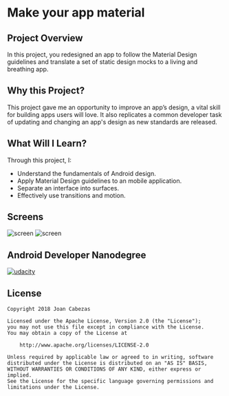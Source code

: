 # Make your app material

## Project Overview
In this project, you redesigned an app to follow the Material Design guidelines and translate a set of static design mocks to a living and breathing app.

## Why this Project?
This project gave me an opportunity to improve an app’s design, a vital skill for building apps users will love. It also replicates a common developer task of updating and changing an app's design as new standards are released.

## What Will I Learn?
Through this project, I:

* Understand the fundamentals of Android design.
* Apply Material Design guidelines to an mobile application.
* Separate an interface into surfaces.
* Effectively use transitions and motion.

## Screens

![screen](../master/images/main1.png)  ![screen](../master/images/detail1.png)
   
## Android Developer Nanodegree
[![udacity][1]][2]

[1]: ../master/images/logo.png
[2]: https://www.udacity.com/course/android-developer-nanodegree--nd801

## License

    Copyright 2018 Joan Cabezas

    Licensed under the Apache License, Version 2.0 (the "License");
    you may not use this file except in compliance with the License.
    You may obtain a copy of the License at

        http://www.apache.org/licenses/LICENSE-2.0

    Unless required by applicable law or agreed to in writing, software
    distributed under the License is distributed on an "AS IS" BASIS,
    WITHOUT WARRANTIES OR CONDITIONS OF ANY KIND, either express or implied.
    See the License for the specific language governing permissions and
    limitations under the License.
